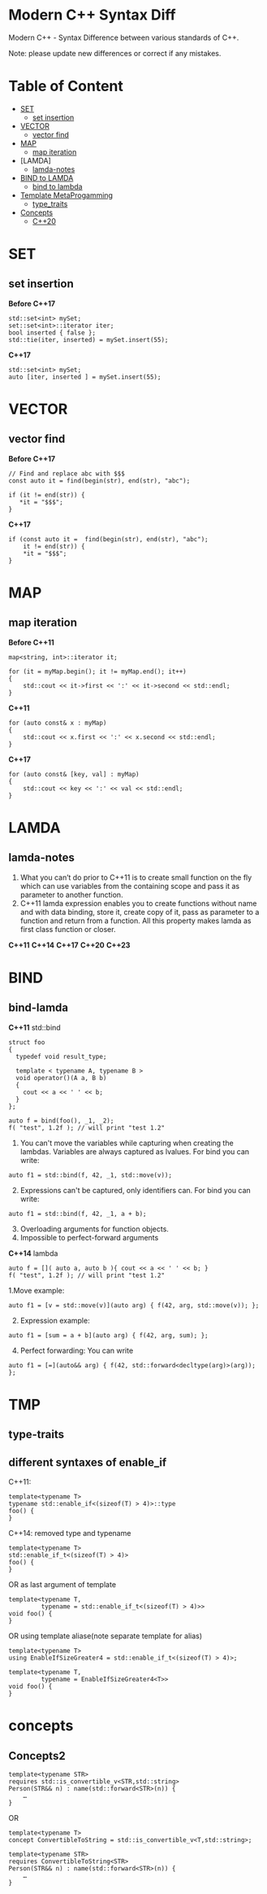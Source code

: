 # Modern C++ Syntax Diff

Modern C++ - Syntax Difference between various standards of C++. 

Note: please update new differences or correct if any mistakes.

<!-- md-cpp-begin -->
# Table of Content
* [SET](#set)
  * [set insertion](#set-insertion)
* [VECTOR](#vector)
  * [vector find](#vector-find)
* [MAP](#map)
  * [map iteration](#map-iteration)
* [LAMDA]
  * [lamda-notes](#lamda-notes)
* [BIND to LAMDA](#bind)
  * [bind to lambda](#bind-lamda)   
* [Template MetaProgamming](#tmp)
  * [type_traits](#type-traits)      
* [Concepts](#concepts)
  * [C++20](#Concepts2)   
<!-- md-cpp-end -->

# SET

## set insertion

**Before C++17**
```
std::set<int> mySet;
set::set<int>::iterator iter;
bool inserted { false };
std::tie(iter, inserted) = mySet.insert(55);
```
**C++17**
```
std::set<int> mySet;
auto [iter, inserted ] = mySet.insert(55);
```

# VECTOR

## vector find

**Before C++17**
```
// Find and replace abc with $$$
const auto it = find(begin(str), end(str), "abc");
 
if (it != end(str)) {
   *it = "$$$";
}
```
**C++17**
```
if (const auto it =  find(begin(str), end(str), "abc");
    it != end(str)) {
    *it = "$$$";
}
```

# MAP

## map iteration

**Before C++11**
```
map<string, int>::iterator it;

for (it = myMap.begin(); it != myMap.end(); it++)
{
    std::cout << it->first << ':' << it->second << std::endl;
}
```
**C++11**

```
for (auto const& x : myMap)
{
    std::cout << x.first << ':' << x.second << std::endl;
}
```
**C++17**

```
for (auto const& [key, val] : myMap)
{
    std::cout << key << ':' << val << std::endl;
}
```
# LAMDA

## lamda-notes
1. What you can’t do prior to C++11 is to create small function on the fly which can use variables from the containing scope and pass it as parameter to another function. 
2. C++11 lamda expression enables you to create functions without name and with data binding, store it, create copy of it, pass as parameter to a function and return from a function. All this property makes lamda as first class function or closer.

**C++11**
**C++14**
**C++17**
**C++20**
**C++23**

# BIND

## bind-lamda


**C++11**
std::bind
```
struct foo
{
  typedef void result_type;

  template < typename A, typename B >
  void operator()(A a, B b)
  {
    cout << a << ' ' << b;
  }
};

auto f = bind(foo(), _1, _2);
f( "test", 1.2f ); // will print "test 1.2"
```
1. You can't move the variables while capturing when creating the lambdas. Variables are always captured as lvalues. For bind you can write:

```
auto f1 = std::bind(f, 42, _1, std::move(v));
```
2. Expressions can't be captured, only identifiers can. For bind you can write:

```
auto f1 = std::bind(f, 42, _1, a + b);
```

3. Overloading arguments for function objects. 
4. Impossible to perfect-forward arguments

**C++14**
lambda
```
auto f = []( auto a, auto b ){ cout << a << ' ' << b; }
f( "test", 1.2f ); // will print "test 1.2"
```

1.Move example:
```
auto f1 = [v = std::move(v)](auto arg) { f(42, arg, std::move(v)); };
```
2. Expression example:
```
auto f1 = [sum = a + b](auto arg) { f(42, arg, sum); };
```
4. Perfect forwarding: You can write
```
auto f1 = [=](auto&& arg) { f(42, std::forward<decltype(arg)>(arg)); };
```

# TMP

## type-traits

## different syntaxes of enable_if

C++11:
```
template<typename T>
typename std::enable_if<(sizeof(T) > 4)>::type
foo() {
}
```

C++14: removed type and typename 
```
template<typename T>
std::enable_if_t<(sizeof(T) > 4)>
foo() {
}
```

OR as last argument of template
```
template<typename T,
         typename = std::enable_if_t<(sizeof(T) > 4)>>
void foo() {
}
```
OR using template aliase(note separate template for alias)
```
template<typename T>
using EnableIfSizeGreater4 = std::enable_if_t<(sizeof(T) > 4)>;

template<typename T,
         typename = EnableIfSizeGreater4<T>>
void foo() {
}
```

# concepts

## Concepts2

```
template<typename STR>
requires std::is_convertible_v<STR,std::string>
Person(STR&& n) : name(std::forward<STR>(n)) {
    …
}
```
OR 
```
template<typename T>
concept ConvertibleToString = std::is_convertible_v<T,std::string>;

template<typename STR>
requires ConvertibleToString<STR>
Person(STR&& n) : name(std::forward<STR>(n)) {
    …
}
```



```
